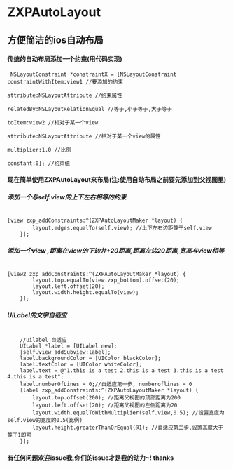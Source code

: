 # ZXPAutoLayout
## 方便简洁的ios自动布局
#### 传统的自动布局添加一个约束(用代码实现) ####

<pre><code> NSLayoutConstraint *constraintX = [NSLayoutConstraint constraintWithItem:view1 //要添加的约束
                                                                       attribute:NSLayoutAttribute //约束属性
                                                                       relatedBy:NSLayoutRelationEqual //等于,小于等于,大于等于
                                                                          toItem:view2 //相对于某一个view
                                                                       attribute:NSLayoutAttribute //相对于某一个view的属性
                                                                      multiplier:1.0 //比例
                                                                        constant:0]; //约束值
</code></pre>

#### 现在简单使用ZXPAutoLayout来布局(注:使用自动布局之前要先添加到父视图里)

##### 添加一个与self.view的上下左右相等的约束
<pre><code>
[view zxp_addConstraints:^(ZXPAutoLayoutMaker *layout) {
        layout.edges.equalTo(self.view); //上下左右边距等于self.view
    }];
</code></pre>

##### 添加一个view ,距离在view的下边并+20距离,距离左边20距离,宽高与view相等
<pre><code>
[view2 zxp_addConstraints:^(ZXPAutoLayoutMaker *layout) {
        layout.top.equalTo(view.zxp_bottom).offset(20);
        layout.left.offset(20);
        layout.width.height.equalTo(view);
    }];
</code></pre>

##### UILabel的文字自适应
<pre><code>
    //uilabel 自适应
    UILabel *label = [UILabel new];
    [self.view addSubview:label];
    label.backgroundColor = [UIColor blackColor];
    label.textColor = [UIColor whiteColor];
    label.text = @"1.this is a test 2.this is a test 3.this is a test 4.this is a test";
    label.numberOfLines = 0;//自适应第一步, numberoflines = 0
    [label zxp_addConstraints:^(ZXPAutoLayoutMaker *layout) {
        layout.top.offset(200); //距离父视图的顶部距离为200
        layout.left.offset(20); //距离父视图的左侧距离为20
        layout.width.equalToWithMultiplier(self.view,0.5); //设置宽度为self.view的宽度的0.5(比例)
        layout.height.greaterThanOrEqual(@1); //自适应第二步,设置高度大于等于1即可
    }];
</code></pre>

#### 有任何问题欢迎issue我,你们的issue才是我的动力~! thanks
